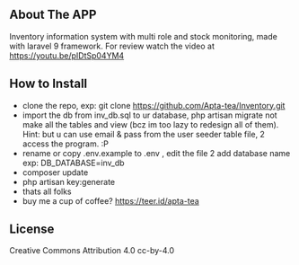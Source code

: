 


## About The APP
Inventory information  system with multi role and stock monitoring, made with laravel 9 framework. For review watch the video at 
https://youtu.be/pIDtSp04YM4 

## How to Install
- clone the repo, exp: git clone https://github.com/Apta-tea/Inventory.git
- import the db from inv_db.sql to ur database, php artisan migrate not make all the tables and view (bcz im too lazy to redesign
  all of them). Hint: but u can use email & pass from the user seeder table file, 2 access the program. :P
- rename or copy .env.example to .env , edit the file 2 add database name  exp: DB_DATABASE=inv_db
- composer update
- php artisan key:generate
- thats all folks
- buy me a cup of coffee? https://teer.id/apta-tea

## License
Creative Commons Attribution 4.0 cc-by-4.0
